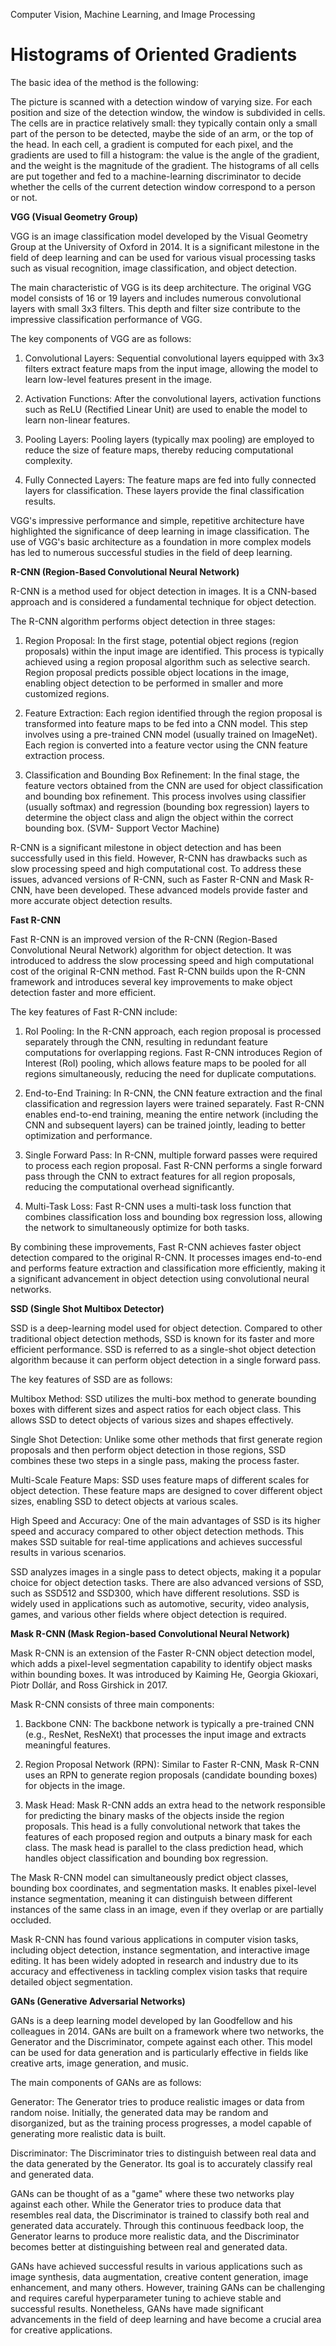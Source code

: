 Computer Vision, Machine Learning, and Image Processing

# Histograms of Oriented Gradients
The basic idea of the method is the following:

The picture is scanned with a detection window of varying size.
For each position and size of the detection window, the window is subdivided in cells. The cells are in practice relatively small: they typically contain only a small part of the person to be detected, maybe the side of an arm, or the top of the head.
In each cell, a gradient is computed for each pixel, and the gradients are used to fill a histogram: the value is the angle of the gradient, and the weight is the magnitude of the gradient.
The histograms of all cells are put together and fed to a machine-learning discriminator to decide whether the cells of the current detection window correspond to a person or not.

**VGG (Visual Geometry Group)** 

VGG  is an image classification model developed by the Visual Geometry Group at the University of Oxford in 2014. It is a significant milestone in the field of deep learning and can be used for various visual processing tasks such as visual recognition, image classification, and object detection.

The main characteristic of VGG is its deep architecture. The original VGG model consists of 16 or 19 layers and includes numerous convolutional layers with small 3x3 filters. This depth and filter size contribute to the impressive classification performance of VGG.

The key components of VGG are as follows:

1.  Convolutional Layers: Sequential convolutional layers equipped with 3x3 filters extract feature maps from the input image, allowing the model to learn low-level features present in the image.
    
2.  Activation Functions: After the convolutional layers, activation functions such as ReLU (Rectified Linear Unit) are used to enable the model to learn non-linear features.
    
3.  Pooling Layers: Pooling layers (typically max pooling) are employed to reduce the size of feature maps, thereby reducing computational complexity.
    
4.  Fully Connected Layers: The feature maps are fed into fully connected layers for classification. These layers provide the final classification results.
    

VGG's impressive performance and simple, repetitive architecture have highlighted the significance of deep learning in image classification. The use of VGG's basic architecture as a foundation in more complex models has led to numerous successful studies in the field of deep learning.


**R-CNN (Region-Based Convolutional Neural Network)**


R-CNN  is a method used for object detection in images. It is a CNN-based approach and is considered a fundamental technique for object detection.

The R-CNN algorithm performs object detection in three stages:

1.  Region Proposal: In the first stage, potential object regions (region proposals) within the input image are identified. This process is typically achieved using a region proposal algorithm such as selective search. Region proposal predicts possible object locations in the image, enabling object detection to be performed in smaller and more customized regions.
    
2.  Feature Extraction: Each region identified through the region proposal is transformed into feature maps to be fed into a CNN model. This step involves using a pre-trained CNN model (usually trained on ImageNet). Each region is converted into a feature vector using the CNN feature extraction process.
    
3.  Classification and Bounding Box Refinement: In the final stage, the feature vectors obtained from the CNN are used for object classification and bounding box refinement. This process involves using classifier (usually softmax) and regression (bounding box regression) layers to determine the object class and align the object within the correct bounding box.  (SVM- Support Vector Machine)
    

R-CNN is a significant milestone in object detection and has been successfully used in this field. However, R-CNN has drawbacks such as slow processing speed and high computational cost. To address these issues, advanced versions of R-CNN, such as Faster R-CNN and Mask R-CNN, have been developed. These advanced models provide faster and more accurate object detection results.


**Fast R-CNN**

Fast R-CNN is an improved version of the R-CNN (Region-Based Convolutional Neural Network) algorithm for object detection. It was introduced to address the slow processing speed and high computational cost of the original R-CNN method. Fast R-CNN builds upon the R-CNN framework and introduces several key improvements to make object detection faster and more efficient.

The key features of Fast R-CNN include:

1.  RoI Pooling: In the R-CNN approach, each region proposal is processed separately through the CNN, resulting in redundant feature computations for overlapping regions. Fast R-CNN introduces Region of Interest (RoI) pooling, which allows feature maps to be pooled for all regions simultaneously, reducing the need for duplicate computations.
    
2.  End-to-End Training: In R-CNN, the CNN feature extraction and the final classification and regression layers were trained separately. Fast R-CNN enables end-to-end training, meaning the entire network (including the CNN and subsequent layers) can be trained jointly, leading to better optimization and performance.
    
3.  Single Forward Pass: In R-CNN, multiple forward passes were required to process each region proposal. Fast R-CNN performs a single forward pass through the CNN to extract features for all region proposals, reducing the computational overhead significantly.
    
4.  Multi-Task Loss: Fast R-CNN uses a multi-task loss function that combines classification loss and bounding box regression loss, allowing the network to simultaneously optimize for both tasks.
    

By combining these improvements, Fast R-CNN achieves faster object detection compared to the original R-CNN. It processes images end-to-end and performs feature extraction and classification more efficiently, making it a significant advancement in object detection using convolutional neural networks.






**SSD (Single Shot Multibox Detector)**

SSD  is a deep-learning model used for object detection. Compared to other traditional object detection methods, SSD is known for its faster and more efficient performance. SSD is referred to as a single-shot object detection algorithm because it can perform object detection in a single forward pass.

The key features of SSD are as follows:

Multibox Method: SSD utilizes the multi-box method to generate bounding boxes with different sizes and aspect ratios for each object class. This allows SSD to detect objects of various sizes and shapes effectively.

Single Shot Detection: Unlike some other methods that first generate region proposals and then perform object detection in those regions, SSD combines these two steps in a single pass, making the process faster.

Multi-Scale Feature Maps: SSD uses feature maps of different scales for object detection. These feature maps are designed to cover different object sizes, enabling SSD to detect objects at various scales.

High Speed and Accuracy: One of the main advantages of SSD is its higher speed and accuracy compared to other object detection methods. This makes SSD suitable for real-time applications and achieves successful results in various scenarios.

SSD analyzes images in a single pass to detect objects, making it a popular choice for object detection tasks. There are also advanced versions of SSD, such as SSD512 and SSD300, which have different resolutions. SSD is widely used in applications such as automotive, security, video analysis, games, and various other fields where object detection is required.


**Mask R-CNN (Mask Region-based Convolutional Neural Network)**

Mask R-CNN  is an extension of the Faster R-CNN object detection model, which adds a pixel-level segmentation capability to identify object masks within bounding boxes. It was introduced by Kaiming He, Georgia Gkioxari, Piotr Dollár, and Ross Girshick in 2017.

Mask R-CNN consists of three main components:

1.  Backbone CNN: The backbone network is typically a pre-trained CNN (e.g., ResNet, ResNeXt) that processes the input image and extracts meaningful features.
    
2.  Region Proposal Network (RPN): Similar to Faster R-CNN, Mask R-CNN uses an RPN to generate region proposals (candidate bounding boxes) for objects in the image.
    
3.  Mask Head: Mask R-CNN adds an extra head to the network responsible for predicting the binary masks of the objects inside the region proposals. This head is a fully convolutional network that takes the features of each proposed region and outputs a binary mask for each class. The mask head is parallel to the class prediction head, which handles object classification and bounding box regression.
    

The Mask R-CNN model can simultaneously predict object classes, bounding box coordinates, and segmentation masks. It enables pixel-level instance segmentation, meaning it can distinguish between different instances of the same class in an image, even if they overlap or are partially occluded.

Mask R-CNN has found various applications in computer vision tasks, including object detection, instance segmentation, and interactive image editing. It has been widely adopted in research and industry due to its accuracy and effectiveness in tackling complex vision tasks that require detailed object segmentation.


**GANs (Generative Adversarial Networks)**

GANs  is a deep learning model developed by Ian Goodfellow and his colleagues in 2014. GANs are built on a framework where two networks, the Generator and the Discriminator, compete against each other. This model can be used for data generation and is particularly effective in fields like creative arts, image generation, and music.

The main components of GANs are as follows:

Generator: The Generator tries to produce realistic images or data from random noise. Initially, the generated data may be random and disorganized, but as the training process progresses, a model capable of generating more realistic data is built.

Discriminator: The Discriminator tries to distinguish between real data and the data generated by the Generator. Its goal is to accurately classify real and generated data.

GANs can be thought of as a "game" where these two networks play against each other. While the Generator tries to produce data that resembles real data, the Discriminator is trained to classify both real and generated data accurately. Through this continuous feedback loop, the Generator learns to produce more realistic data, and the Discriminator becomes better at distinguishing between real and generated data.

GANs have achieved successful results in various applications such as image synthesis, data augmentation, creative content generation, image enhancement, and many others. However, training GANs can be challenging and requires careful hyperparameter tuning to achieve stable and successful results. Nonetheless, GANs have made significant advancements in the field of deep learning and have become a crucial area for creative applications.
